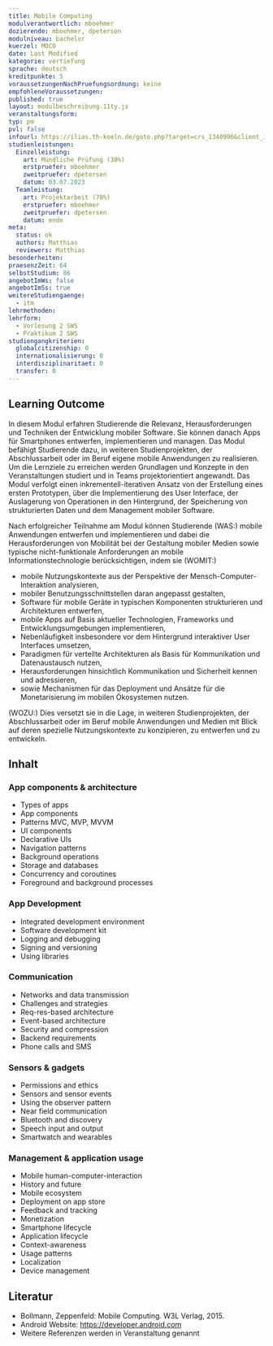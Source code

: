 ```yaml
---
title: Mobile Computing
modulverantwortlich: mboehmer
dozierende: mboehmer, dpeterson
modulniveau: bachelor
kuerzel: MOCO
date: Last Modified
kategorie: vertiefung
sprache: deutsch
kreditpunkte: 5
voraussetzungenNachPruefungsordnung: keine
empfohleneVoraussetzungen:
published: true
layout: modulbeschreibung.11ty.js
veranstaltungsform: 
typ: pm
pvl: false
infourl: https://ilias.th-koeln.de/goto.php?target=crs_1340996&client_id=ILIAS_FH_Koeln
studienleistungen:
  Einzelleistung:
    art: Mündliche Prüfung (30%)
    erstpruefer: mboehmer
    zweitpruefer: dpetersen
    datum: 03.07.2023
  Teamleistung:
    art: Projektarbeit (70%)
    erstpruefer: mboehmer
    zweitpruefer: dpetersen
    datum: ende
meta:
  status: ok    
  authors: Matthias
  reviewers: Matthias
besonderheiten: 
praesenzZeit: 64
selbstStudium: 86
angebotImWs: false
angebotImSs: true
weitereStudiengaenge: 
  - itm
lehrmethoden:
lehrform:
  - Vorlesung 2 SWS
  - Praktikum 2 SWS
studiengangkriterien:
  globalcitizenship: 0
  internationalisierung: 0
  interdisziplinaritaet: 0
  transfer: 0  
---
```


## Learning Outcome

In diesem Modul erfahren Studierende die Relevanz, Herausforderungen und Techniken der Entwicklung mobiler Software. Sie können danach Apps für Smartphones entwerfen, implementieren und managen. Das Modul befähigt Studierende dazu, in weiteren Studienprojekten, der Abschlussarbeit oder im Beruf eigene mobile Anwendungen zu realisieren. Um die Lernziele zu erreichen werden Grundlagen und Konzepte in den Veranstaltungen studiert und in Teams projektorientiert angewandt. Das Modul verfolgt einen inkrementell-iterativen Ansatz von der Erstellung eines ersten Prototypen, über die Implementierung des User Interface, der Auslagerung von Operationen in den Hintergrund, der Speicherung von strukturierten Daten und dem Management mobiler Software.

Nach erfolgreicher Teilnahme am Modul können Studierende (WAS:) mobile Anwendungen entwerfen und implementieren und dabei die Herausforderungen von Mobilität bei der Gestaltung mobiler Medien sowie typische nicht-funktionale Anforderungen an mobile Informationstechnologie berücksichtigen, indem sie (WOMIT:)

- mobile Nutzungskontexte aus der Perspektive der Mensch-Computer-Interaktion analysieren,
- mobiler Benutzungsschnittstellen daran angepasst gestalten,
- Software für mobile Geräte in typischen Komponenten strukturieren und Architekturen entwerfen,
- mobile Apps auf Basis aktueller Technologien, Frameworks und Entwicklungsumgebungen implementieren,
- Nebenläufigkeit insbesondere vor dem Hintergrund interaktiver User Interfaces umsetzen,
- Paradigmen für verteilte Architekturen als Basis für Kommunikation und Datenaustausch nutzen,
- Herausforderungen hinsichtlich Kommunikation und Sicherheit kennen und adressieren,
- sowie Mechanismen für das Deployment und Ansätze für die Monetarisierung im mobilen Ökosystemen nutzen.

(WOZU:) Dies versetzt sie in die Lage, in weiteren Studienprojekten, der Abschlussarbeit oder im Beruf mobile Anwendungen und Medien mit Blick auf deren spezielle Nutzungskontexte zu konzipieren, zu entwerfen und zu entwickeln.

## Inhalt

### App components & architecture
- Types of apps
- App components
- Patterns MVC, MVP, MVVM
- UI components
- Declarative UIs
- Navigation patterns
- Background operations
- Storage and databases
- Concurrency and coroutines
- Foreground and background processes

### App Development
- Integrated development environment
- Software development kit
- Logging and debugging
- Signing and versioning
- Using libraries

### Communication
- Networks and data transmission
- Challenges and strategies
- Req-res-based architecture
- Event-based architecture
- Security and compression
- Backend requirements
- Phone calls and SMS

### Sensors & gadgets
- Permissions and ethics
- Sensors and sensor events
- Using the observer pattern
- Near field communication
- Bluetooth and discovery
- Speech input and output
- Smartwatch and wearables

### Management & application usage
- Mobile human-computer-interaction
- History and future
- Mobile ecosystem
- Deployment on app store
- Feedback and tracking
- Monetization
- Smartphone lifecycle
- Application lifecycle
- Context-awareness
- Usage patterns
- Localization
- Device management

## Literatur
- Bollmann, Zeppenfeld: Mobile Computing. W3L Verlag, 2015.
- Android Website: https://developer.android.com
- Weitere Referenzen werden in Veranstaltung genannt
